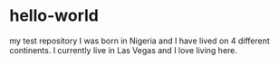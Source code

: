 # hello-world
my test repository
I was born in Nigeria and I have lived on 4 different continents. 
I currently live in Las Vegas and I love living here. 
